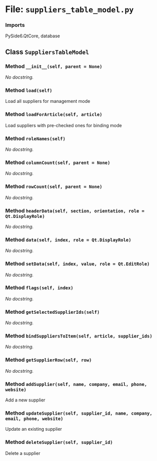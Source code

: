 # File: `suppliers_table_model.py`

### Imports
PySide6.QtCore, database

## Class `SuppliersTableModel`
### Method `__init__(self, parent = None)`
_No docstring._

### Method `load(self)`
Load all suppliers for management mode

### Method `loadForArticle(self, article)`
Load suppliers with pre-checked ones for binding mode

### Method `roleNames(self)`
_No docstring._

### Method `columnCount(self, parent = None)`
_No docstring._

### Method `rowCount(self, parent = None)`
_No docstring._

### Method `headerData(self, section, orientation, role = Qt.DisplayRole)`
_No docstring._

### Method `data(self, index, role = Qt.DisplayRole)`
_No docstring._

### Method `setData(self, index, value, role = Qt.EditRole)`
_No docstring._

### Method `flags(self, index)`
_No docstring._

### Method `getSelectedSupplierIds(self)`
_No docstring._

### Method `bindSuppliersToItem(self, article, supplier_ids)`
_No docstring._

### Method `getSupplierRow(self, row)`
_No docstring._

### Method `addSupplier(self, name, company, email, phone, website)`
Add a new supplier

### Method `updateSupplier(self, supplier_id, name, company, email, phone, website)`
Update an existing supplier

### Method `deleteSupplier(self, supplier_id)`
Delete a supplier
